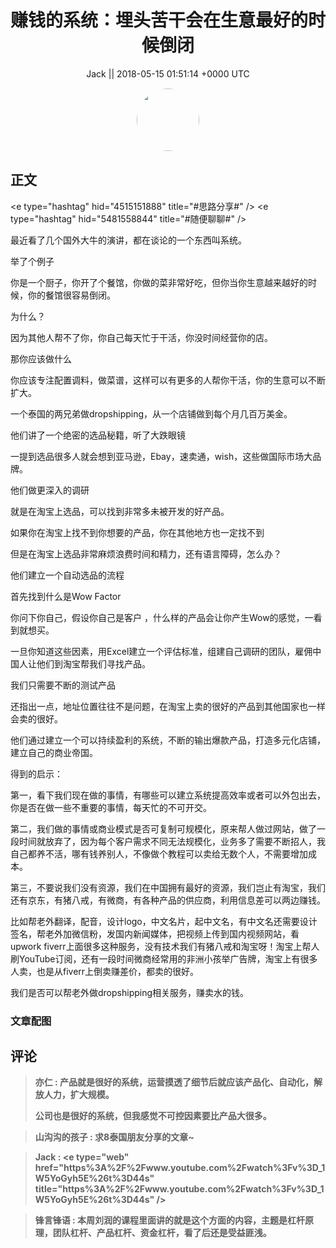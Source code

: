 <h1 align="center">赚钱的系统：埋头苦干会在生意最好的时候倒闭</h1>




<p align="center">
    <a>Jack || 2018-05-15 01:51:14 &#43;0000 UTC</a>
</p>

<div align="center">
    <img src="https://images.zsxq.com/Ft0SZEpuxSW9ME9yrD-C6gGTRHII?e=1590940799&amp;token=kIxbL07-8jAj8w1n4s9zv64FuZZNEATmlU_Vm6zD:GFj_eFMNOKfTMyjFHHMbEd2qln4=" width="100" height="100" style="border:1px solid;border-radius:50%; color:#ffffff"/>
</div>




## 正文

<div>
&lt;e type=&#34;hashtag&#34; hid=&#34;4515151888&#34; title=&#34;#思路分享#&#34; /&gt; &lt;e type=&#34;hashtag&#34; hid=&#34;5481558844&#34; title=&#34;#随便聊聊#&#34; /&gt; 

最近看了几个国外大牛的演讲，都在谈论的一个东西叫系统。

举了个例子

你是一个厨子，你开了个餐馆，你做的菜非常好吃，但你当你生意越来越好的时候，你的餐馆很容易倒闭。

为什么？

因为其他人帮不了你，你自己每天忙于干活，你没时间经营你的店。

那你应该做什么

你应该专注配置调料，做菜谱，这样可以有更多的人帮你干活，你的生意可以不断扩大。

一个泰国的两兄弟做dropshipping，从一个店铺做到每个月几百万美金。

他们讲了一个绝密的选品秘籍，听了大跌眼镜

一提到选品很多人就会想到亚马逊，Ebay，速卖通，wish，这些做国际市场大品牌。

他们做更深入的调研

就是在淘宝上选品，可以找到非常多未被开发的好产品。

如果你在淘宝上找不到你想要的产品，你在其他地方也一定找不到

但是在淘宝上选品非常麻烦浪费时间和精力，还有语言障碍，怎么办？

他们建立一个自动选品的流程

首先找到什么是Wow Factor

你问下你自己，假设你自己是客户 ，什么样的产品会让你产生Wow的感觉，一看到就想买。

一旦你知道这些因素，用Excel建立一个评估标准，组建自己调研的团队，雇佣中国人让他们到淘宝帮我们寻找产品。

我们只需要不断的测试产品

还指出一点，地址位置往往不是问题，在淘宝上卖的很好的产品到其他国家也一样会卖的很好。

他们通过建立一个可以持续盈利的系统，不断的输出爆款产品，打造多元化店铺，建立自己的商业帝国。


得到的启示：

第一，看下我们现在做的事情，有哪些可以建立系统提高效率或者可以外包出去，你是否在做一些不重要的事情，每天忙的不可开交。

第二，我们做的事情或商业模式是否可复制可规模化，原来帮人做过网站，做了一段时间就放弃了，因为每个客户需求不同无法规模化，业务多了需要不断招人，我自己都养不活，哪有钱养别人，不像做个教程可以卖给无数个人，不需要增加成本。

第三，不要说我们没有资源，我们在中国拥有最好的资源，我们岂止有淘宝，我们还有京东，有猪八戒，有微商，有各种产品的供应商，利用信息差可以两边赚钱。

比如帮老外翻译，配音，设计logo，中文名片，起中文名，有中文名还需要设计签名，帮老外加微信粉，发国内新闻媒体，把视频上传到国内视频网站，看upwork fiverr上面很多这种服务，没有技术我们有猪八戒和淘宝呀！淘宝上帮人刷YouTube订阅，还有一段时间微商经常用的非洲小孩举广告牌，淘宝上有很多人卖，也是从fiverr上倒卖赚差价，都卖的很好。

我们是否可以帮老外做dropshipping相关服务，赚卖水的钱。
</div>

### 文章配图

<div class="image" align="center">

</div>


## 评论

<div align="left">
<div>

<blockquote >
<span> <strong>亦仁 : 产品就是很好的系统，运营摸透了细节后就应该产品化、自动化，解放人力，扩大规模。

公司也是很好的系统，但我感觉不可控因素要比产品大很多。 </strong></span>
</blockquote>

<blockquote >
<span> <strong>山沟沟的孩子 : 求8泰国朋友分享的文章~ </strong></span>
</blockquote>

<blockquote >
<span> <strong>Jack : &lt;e type=&#34;web&#34; href=&#34;https%3A%2F%2Fwww.youtube.com%2Fwatch%3Fv%3D_1W5YoGyh5E%26t%3D44s&#34; title=&#34;https%3A%2F%2Fwww.youtube.com%2Fwatch%3Fv%3D_1W5YoGyh5E%26t%3D44s&#34; /&gt; </strong></span>
</blockquote>

<blockquote >
<span> <strong>锋言锋语 : 本周刘润的课程里面讲的就是这个方面的内容，主题是杠杆原理，团队杠杆、产品杠杆、资金杠杆，看了后还是受益匪浅。 </strong></span>
</blockquote>

</div>
</div>
